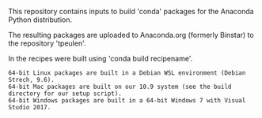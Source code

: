 This repository contains inputs to build 'conda' packages for the Anaconda Python distribution.

The resulting packages are uploaded to Anaconda.org (formerly Binstar) to the repository 'tpeulen'.

In the recipes were built using 'conda build recipename'.

    64-bit Linux packages are built in a Debian WSL environment (Debian Strech, 9.6).
    64-bit Mac packages are built on our 10.9 system (see the build directory for our setup script).
    64-bit Windows packages are built in a 64-bit Windows 7 with Visual Studio 2017.
